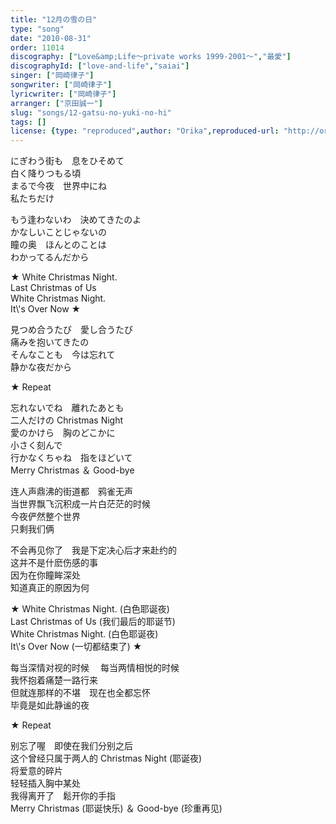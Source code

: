 ```yaml
---
title: "12月の雪の日"
type: "song"
date: "2010-08-31"
order: 11014
discography: ["Love&amp;Life〜private works 1999-2001〜","最愛"]
discographyId: ["love-and-life","saiai"]
singer: ["岡崎律子"]
songwriter: ["岡崎律子"]
lyricwriter: ["岡崎律子"]
arranger: ["京田誠一"]
slug: "songs/12-gatsu-no-yuki-no-hi"
tags: []
license: {type: "reproduced",author: "Orika",reproduced-url: "http://orikamushi.myweb.hinet.net/",reproduced-website: "織歌蟲網站"}
---
```


にぎわう街も　息をひそめて   
白く降りつもる頃   
まるで今夜　世界中にね   
私たちだけ   
  
もう逢わないわ　決めてきたのよ   
かなしいことじゃないの   
瞳の奥　ほんとのことは   
わかってるんだから   
  
★ White Christmas Night.   
Last Christmas of Us   
White Christmas Night.   
It\\'s Over Now ★   
  
見つめ合うたび　愛し合うたび   
痛みを抱いてきたの   
そんなことも　今は忘れて   
静かな夜だから   
  
★ Repeat   
  
忘れないでね　離れたあとも   
二人だけの Christmas Night   
愛のかけら　胸のどこかに   
小さく刻んで   
行かなくちゃね　指をほどいて   
Merry Christmas ＆ Good-bye  
  
  <!-- 翻译 -->

连人声鼎沸的街道都　鸦雀无声   
当世界飘飞沉积成一片白茫茫的时候   
今夜俨然整个世界   
只剩我们俩   
  
不会再见你了　我是下定决心后才来赴约的   
这并不是什麽伤感的事   
因为在你瞳眸深处   
知道真正的原因为何   
  
★ White Christmas Night. (白色耶诞夜)   
Last Christmas of Us (我们最后的耶诞节)   
White Christmas Night. (白色耶诞夜)   
It\\'s Over Now (一切都结束了) ★   
  
每当深情对视的时候 　每当两情相悦的时候   
我怀抱着痛楚一路行来   
但就连那样的不堪　现在也全都忘怀   
毕竟是如此静谧的夜   
  
★ Repeat   
  
别忘了喔　即使在我们分别之后   
这个曾经只属于两人的 Christmas Night (耶诞夜)   
将爱意的碎片　   
轻轻插入胸中某处   
我得离开了　鬆开你的手指   
Merry Christmas (耶诞快乐) ＆ Good-bye (珍重再见)
